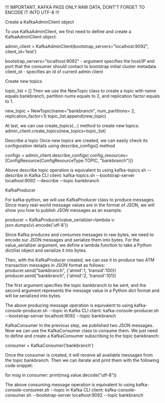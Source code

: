 !!! IMPORTANT, KAFKA PASS ONLY RAW DATA, DONT'T FORGET TO ENCODE IT INTO UTF-8 !!!

Create a KafkaAdminClient object


To use KafkaAdminClient, we first need to define and create a KafkaAdminClient object:

admin_client = KafkaAdminClient(bootstrap_servers="localhost:9092", client_id='test')

bootstrap_servers="localhost:9092"  -  argument specifies the host/IP and port that the consumer should contact to bootstrap initial cluster metadata
client_id - specifies an id of current admin client


Create new topics


topic_list = []
Then we use the NewTopic class to create a topic with name equals bankbranch,
partition nums equals to 2, and replication factor equals to 1.

new_topic = NewTopic(name="bankbranch", num_partitions= 2, replication_factor=1)
topic_list.append(new_topic)

At last, we can use create_topics(...) method to create new topics:
admin_client.create_topics(new_topics=topic_list)


Describe a topic
Once new topics are created, we can easily check its configuration details using describe_configs()
method

configs = admin_client.describe_configs(
    config_resources=[ConfigResource(ConfigResourceType.TOPIC, "bankbranch")])

Above describe topic operation is equivalent to using kafka-topics.sh --describe in Kafka CLI client:
kafka-topics.sh --bootstrap-server localhost:9092 --describe --topic bankbranch


KafkaProducer

For kafka-python, we will use KafkaProducer class to produce messages.
Since many real-world message values are in the format of JSON, we will show you how to publish JSON messages as an example.

producer = KafkaProducer(value_serializer=lambda v: json.dumps(v).encode('utf-8'))

Since Kafka produces and consumes messages in raw bytes, we need to encode our JSON messages and serialize them
into bytes.
For the value_serializer argument, we define a lambda function to take a Python dict/list object and
serialize it into bytes.

Then, with the KafkaProducer created, we can use it to produce two ATM transaction messages in JSON format as follows:
producer.send("bankbranch", {'atmid':1, 'transid':100})
producer.send("bankbranch", {'atmid':2, 'transid':101})

The first argument specifies the topic bankbranch to be sent, and the second argument represents
the message value in a Python dict format and will be serialized into bytes.

The above producing message operation is equivalent to using kafka-console-producer.sh --topic in Kafka CLI client:
kafka-console-producer.sh --bootstrap-server localhost:9092 --topic bankbranch


KafkaConsumer
In the previous step, we published two JSON messages. Now we can use the KafkaConsumer class to
consume them.
We just need to define and create a KafkaConsumer subscribing to the topic bankbranch:

consumer = KafkaConsumer('bankbranch')

Once the consumer is created, it will receive all available messages from the topic bankbranch. Then we
can iterate and print them with the following code snippet:

for msg in consumer:
    print(msg.value.decode("utf-8"))

The above consuming message operation is equivalent to using kafka-console-consumer.sh --topic in Kafka CLI client:
kafka-console-consumer.sh --bootstrap-server localhost:9092 --topic bankbranch